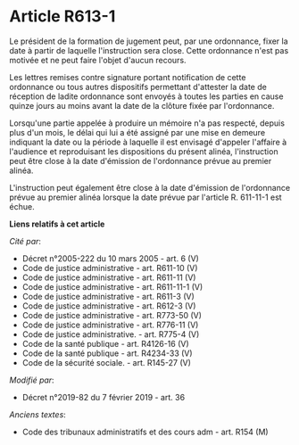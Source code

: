 # Article R613-1

Le président de la formation de jugement peut, par une ordonnance, fixer la date à partir de laquelle l'instruction sera
close. Cette ordonnance n'est pas motivée et ne peut faire l'objet d'aucun recours.

Les lettres remises contre signature portant notification de cette ordonnance ou tous autres dispositifs permettant
d'attester la date de réception de ladite ordonnance sont envoyés à toutes les parties en cause quinze jours au moins avant
la date de la clôture fixée par l'ordonnance.

Lorsqu'une partie appelée à produire un mémoire n'a pas respecté, depuis plus d'un mois, le délai qui lui a été assigné par
une mise en demeure indiquant la date ou la période à laquelle il est envisagé d'appeler l'affaire à l'audience et
reproduisant les dispositions du présent alinéa, l'instruction peut être close à la date d'émission de l'ordonnance prévue au
premier alinéa.

L'instruction peut également être close à la date d'émission de l'ordonnance prévue au premier alinéa lorsque la date prévue
par l'article R. 611-11-1 est échue.

**Liens relatifs à cet article**

_Cité par_:

  - Décret n°2005-222 du 10 mars 2005 - art. 6 (V)
  - Code de justice administrative - art. R611-10 (V)
  - Code de justice administrative - art. R611-11 (V)
  - Code de justice administrative - art. R611-11-1 (V)
  - Code de justice administrative - art. R611-3 (V)
  - Code de justice administrative - art. R612-3 (V)
  - Code de justice administrative - art. R773-50 (V)
  - Code de justice administrative - art. R776-11 (V)
  - Code de justice administrative. - art. R775-4 (V)
  - Code de la santé publique - art. R4126-16 (V)
  - Code de la santé publique - art. R4234-33 (V)
  - Code de la sécurité sociale. - art. R145-27 (V)

_Modifié par_:

  - Décret n°2019-82 du 7 février 2019 - art. 36

_Anciens textes_:

  - Code des tribunaux administratifs et des cours adm - art. R154 (M)
